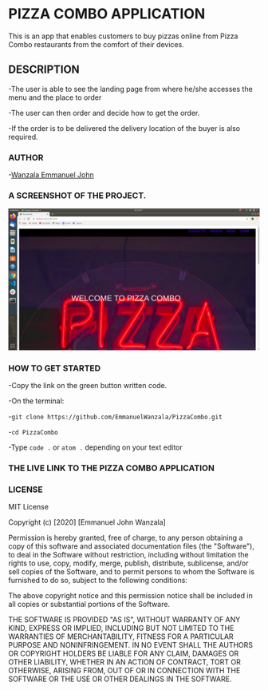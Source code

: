 # PIZZA COMBO APPLICATION

This is an app that enables customers to buy pizzas online from Pizza Combo restaurants from the comfort of their devices.


## DESCRIPTION

-The user is able to see the landing page from where he/she  accesses the menu and the place to order

-The user can then order and decide how to get the order.

-If the order is to be delivered the delivery location of the buyer is also required.

### AUTHOR
-[Wanzala Emmanuel John](https://emmanuelwanzala.github.io/portfolio/)



### A SCREENSHOT OF THE PROJECT.
<img src="images/screenshot.png">




### HOW TO GET STARTED
-Copy the link on the green button written code.

-On the terminal:

-`git clone https://github.com/EmmanuelWanzala/PizzaCombo.git`

-`cd PizzaCombo`

-Type `code .` or `atom .` depending on your text editor

### THE LIVE LINK TO THE PIZZA COMBO APPLICATION



### LICENSE

MIT License

Copyright (c) [2020] [Emmanuel John Wanzala]

Permission is hereby granted, free of charge, to any person obtaining a copy
of this software and associated documentation files (the "Software"), to deal
in the Software without restriction, including without limitation the rights
to use, copy, modify, merge, publish, distribute, sublicense, and/or sell
copies of the Software, and to permit persons to whom the Software is
furnished to do so, subject to the following conditions:

The above copyright notice and this permission notice shall be included in all
copies or substantial portions of the Software.

THE SOFTWARE IS PROVIDED "AS IS", WITHOUT WARRANTY OF ANY KIND, EXPRESS OR
IMPLIED, INCLUDING BUT NOT LIMITED TO THE WARRANTIES OF MERCHANTABILITY,
FITNESS FOR A PARTICULAR PURPOSE AND NONINFRINGEMENT. IN NO EVENT SHALL THE
AUTHORS OR COPYRIGHT HOLDERS BE LIABLE FOR ANY CLAIM, DAMAGES OR OTHER
LIABILITY, WHETHER IN AN ACTION OF CONTRACT, TORT OR OTHERWISE, ARISING FROM,
OUT OF OR IN CONNECTION WITH THE SOFTWARE OR THE USE OR OTHER DEALINGS IN THE
SOFTWARE.